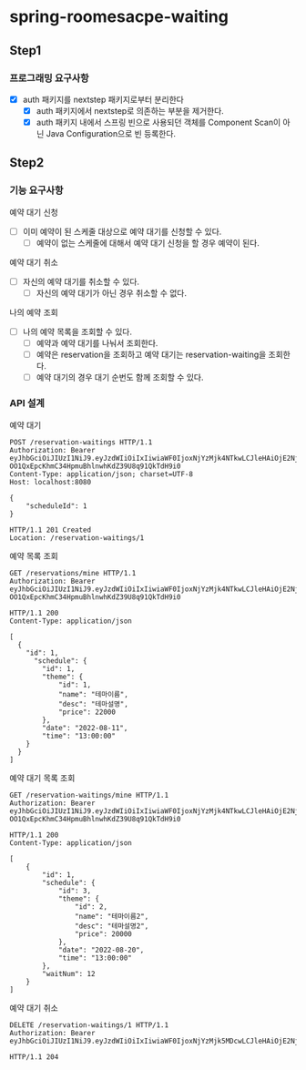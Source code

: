 # spring-roomesacpe-waiting

## Step1

### 프로그래밍 요구사항
-[x] auth 패키지를 nextstep 패키지로부터 분리한다
    -[x] auth 패키지에서 nextstep로 의존하는 부분을 제거한다.
    -[x] auth 패키지 내에서 스프링 빈으로 사용되던 객체를 Component Scan이 아닌 Java Configuration으로 빈 등록한다.

## Step2

### 기능 요구사항
예약 대기 신청
  - [ ] 이미 예약이 된 스케줄 대상으로 예약 대기를 신청할 수 있다.
    - [ ] 예약이 없는 스케줄에 대해서 예약 대기 신청을 할 경우 예약이 된다.

예약 대기 취소
- [ ] 자신의 예약 대기를 취소할 수 있다.
  - [ ] 자신의 예약 대기가 아닌 경우 취소할 수 없다.

나의 예약 조회
-[ ] 나의 예약 목록을 조회할 수 있다.
  -[ ] 예약과 예약 대기를 나눠서 조회한다.
  -[ ] 예약은 reservation을 조회하고 예약 대기는 reservation-waiting을 조회한다.
  -[ ] 예약 대기의 경우 대기 순번도 함께 조회할 수 있다.

### API 설계
예약 대기
```
POST /reservation-waitings HTTP/1.1
Authorization: Bearer eyJhbGciOiJIUzI1NiJ9.eyJzdWIiOiIxIiwiaWF0IjoxNjYzMjk4NTkwLCJleHAiOjE2NjMzMDIxOTAsInJvbGUiOiJBRE1JTiJ9.-OO1QxEpcKhmC34HpmuBhlnwhKdZ39U8q91QkTdH9i0
Content-Type: application/json; charset=UTF-8
Host: localhost:8080

{
    "scheduleId": 1
}
```
```
HTTP/1.1 201 Created
Location: /reservation-waitings/1
```
예약 목록 조회
```
GET /reservations/mine HTTP/1.1
Authorization: Bearer eyJhbGciOiJIUzI1NiJ9.eyJzdWIiOiIxIiwiaWF0IjoxNjYzMjk4NTkwLCJleHAiOjE2NjMzMDIxOTAsInJvbGUiOiJBRE1JTiJ9.-OO1QxEpcKhmC34HpmuBhlnwhKdZ39U8q91QkTdH9i0
```
```
HTTP/1.1 200
Content-Type: application/json

[
  {
    "id": 1,
      "schedule": {
        "id": 1,
        "theme": {
            "id": 1,
            "name": "테마이름",
            "desc": "테마설명",
            "price": 22000
        },
        "date": "2022-08-11",
        "time": "13:00:00"
    }
  }
]
```
예약 대기 목록 조회
```
GET /reservation-waitings/mine HTTP/1.1
Authorization: Bearer eyJhbGciOiJIUzI1NiJ9.eyJzdWIiOiIxIiwiaWF0IjoxNjYzMjk4NTkwLCJleHAiOjE2NjMzMDIxOTAsInJvbGUiOiJBRE1JTiJ9.-OO1QxEpcKhmC34HpmuBhlnwhKdZ39U8q91QkTdH9i0
```
```
HTTP/1.1 200
Content-Type: application/json

[
    {
        "id": 1,
        "schedule": {
            "id": 3,
            "theme": {
                "id": 2,
                "name": "테마이름2",
                "desc": "테마설명2",
                "price": 20000
            },
            "date": "2022-08-20",
            "time": "13:00:00"
        },
        "waitNum": 12
    }
]
```
예약 대기 취소
```
DELETE /reservation-waitings/1 HTTP/1.1
Authorization: Bearer eyJhbGciOiJIUzI1NiJ9.eyJzdWIiOiIxIiwiaWF0IjoxNjYzMjk5MDcwLCJleHAiOjE2NjMzMDI2NzAsInJvbGUiOiJBRE1JTiJ9.zgz7h7lrKLNw4wP9I0W8apQnMUn3WHnmqQ1N2jNqwlQ
```
```
HTTP/1.1 204 
```
